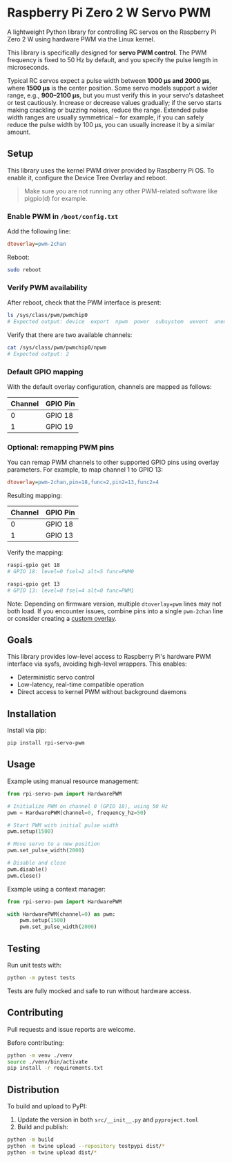 # Raspberry Pi Zero 2 W Servo PWM

A lightweight Python library for controlling RC servos on the Raspberry Pi Zero 2 W using hardware PWM via the Linux kernel.

This library is specifically designed for **servo PWM control**. The PWM frequency is fixed to 50 Hz by default, and you specify the pulse length in microseconds.

Typical RC servos expect a pulse width between **1000 µs and 2000 µs**, where **1500 µs** is the center position. Some servo models support a wider range, e.g., **900–2100 µs**, but you must verify this in your servo's datasheet or test cautiously. Increase or decrease values gradually; if the servo starts making crackling or buzzing noises, reduce the range.
Extended pulse width ranges are usually symmetrical – for example, if you can safely reduce the pulse width by 100 µs, you can usually increase it by a similar amount.

## Setup

This library uses the kernel PWM driver provided by Raspberry Pi OS. To enable it, configure the Device Tree Overlay and reboot.

> Make sure you are not running any other PWM-related software like pigpio(d) for example.

### Enable PWM in `/boot/config.txt`

Add the following line:

```ini
dtoverlay=pwm-2chan
```

Reboot:

```bash
sudo reboot
```

### Verify PWM availability

After reboot, check that the PWM interface is present:

```bash
ls /sys/class/pwm/pwmchip0
# Expected output: device  export  npwm  power  subsystem  uevent  unexport
```

Verify that there are two available channels:

```bash
cat /sys/class/pwm/pwmchip0/npwm
# Expected output: 2
```

### Default GPIO mapping

With the default overlay configuration, channels are mapped as follows:

| Channel | GPIO Pin |
|---------|----------|
| 0       | GPIO 18  |
| 1       | GPIO 19  |

### Optional: remapping PWM pins

You can remap PWM channels to other supported GPIO pins using overlay parameters.
For example, to map channel 1 to GPIO 13:

```ini
dtoverlay=pwm-2chan,pin=18,func=2,pin2=13,func2=4
```

Resulting mapping:

| Channel | GPIO Pin |
|---------|----------|
| 0       | GPIO 18  |
| 1       | GPIO 13  |

Verify the mapping:

```bash
raspi-gpio get 18
# GPIO 18: level=0 fsel=2 alt=5 func=PWM0

raspi-gpio get 13
# GPIO 13: level=0 fsel=4 alt=0 func=PWM1
```

Note: Depending on firmware version, multiple `dtoverlay=pwm` lines may not both load.
If you encounter issues, combine pins into a single `pwm-2chan` line or consider creating a [custom overlay](https://github.com/raspberrypi/linux/blob/rpi-5.10.y/arch/arm/boot/dts/overlays/pwm-overlay.dts).

## Goals

This library provides low-level access to Raspberry Pi's hardware PWM interface via sysfs, avoiding high-level wrappers. This enables:

- Deterministic servo control
- Low-latency, real-time compatible operation
- Direct access to kernel PWM without background daemons

## Installation

Install via pip:

```bash
pip install rpi-servo-pwm
```

## Usage

Example using manual resource management:

```python
from rpi-servo-pwm import HardwarePWM

# Initialize PWM on channel 0 (GPIO 18), using 50 Hz
pwm = HardwarePWM(channel=0, frequency_hz=50)

# Start PWM with initial pulse width
pwm.setup(1500)

# Move servo to a new position
pwm.set_pulse_width(2000)

# Disable and close
pwm.disable()
pwm.close()
```

Example using a context manager:

```python
from rpi-servo-pwm import HardwarePWM

with HardwarePWM(channel=0) as pwm:
    pwm.setup(1500)
    pwm.set_pulse_width(2000)
```

## Testing

Run unit tests with:

```bash
python -m pytest tests
```

Tests are fully mocked and safe to run without hardware access.

## Contributing

Pull requests and issue reports are welcome.

Before contributing:

```bash
python -m venv ./venv
source ./venv/bin/activate
pip install -r requirements.txt
```

## Distribution

To build and upload to PyPI:

1. Update the version in both `src/__init__.py` and `pyproject.toml`
2. Build and publish:

```bash
python -m build
python -m twine upload --repository testpypi dist/*
python -m twine upload dist/*
```
